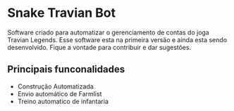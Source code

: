 # Snake Travian Bot

Software criado para automatizar o gerenciamento de contas do joga Travian Legends. Esse software esta na primeira versão e ainda esta sendo desenvolvido. Fique a vontade para contribuir e dar sugestões.

## Principais funconalidades

- Construção Automatizada
- Envio automático de Farmlist
- Treino automatico de infantaria
